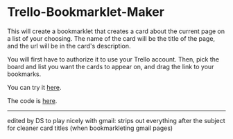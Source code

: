 Trello-Bookmarklet-Maker
========================

This will create a bookmarklet that creates a card about the current page on a list of your choosing.
The name of the card will be the title of the page, and the url will be in the card's description.

You will first have to authorize it to use your Trello account.
Then, pick the board and list you want the cards to appear on, and drag the link to your bookmarks.

You can try it [here](http://thedufer.github.com/Trello-Bookmarklet-Maker).

The code is [here](https://github.com/thedufer/Trello-Bookmarklet-Maker/tree/gh-pages).

_______________________________________
edited by DS to play nicely with gmail: strips out everything after the subject for cleaner card titles (when bookmarkleting gmail pages)
